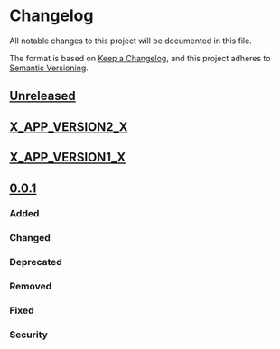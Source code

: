 # Changelog

All notable changes to this project will be documented in this file.

The format is based on [Keep a Changelog](https://keepachangelog.com/en/1.0.0/),
and this project adheres to [Semantic Versioning](https://semver.org/spec/v2.0.0.html).

## [Unreleased]

## [X_APP_VERSION2_X]

## [X_APP_VERSION1_X]

## [0.0.1]

### Added

### Changed

### Deprecated

### Removed

### Fixed

### Security

[Unreleased]: X_PROJECT_GIT_URL_X/compare/X_APP_VERSION2_X...HEAD
[X_APP_VERSION2_X]: X_PROJECT_GIT_URL_X/compare/X_APP_VERSION1_X...X_APP_VERSION2_X
[X_APP_VERSION1_X]: X_PROJECT_GIT_URL_X/compare/0.0.1...X_APP_VERSION1_X
[0.0.1]: X_PROJECT_GIT_URL_X/releases/tag/0.0.1
